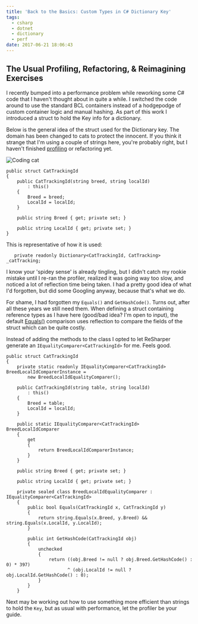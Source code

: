 ```yaml
---
title: 'Back to the Basics: Custom Types in C# Dictionary Key'
tags: 
  - csharp 
  - dotnet 
  - dictionary 
  - perf
date: 2017-06-21 18:06:43
---
```



## The Usual Profiling, Refactoring, & Reimagining Exercises

I recently bumped into a performance problem while reworking some C# code that I haven't thought about in quite a while. I switched the code around to use the standard BCL containers instead of a hodgepodge of custom container logic and manual hashing.  As part of this work I introduced a struct to hold the Key info for a dictionary.

Below is the general idea of the struct used for the Dictionary key.  The domain has been changed to cats to protect the innocent. If you think it strange that I'm using a couple of strings here, you're probably right, but I haven't finished [profiling](https://www.jetbrains.com/profiler/) or refactoring yet.

![Coding cat](http://68.media.tumblr.com/9d435c4983e87521328423a4d0941d9e/tumblr_inline_nh05dqymmX1ro2d0d.jpg)

```
public struct CatTrackingId
{
    public CatTrackingId(string breed, string localId)
        : this()
    {
        Breed = breed;
        LocalId = localId;
    }

    public string Breed { get; private set; }

    public string LocalId { get; private set; }
}
```

This is representative of how it is used:
```
   private readonly Dictionary<CatTrackingId, CatTracking> _catTracking;
```

I know your 'spidey sense' is already tingling, but I didn't catch my rookie mistake until I re-ran the profiler, realized it was going way too slow, and noticed a lot of reflection time being taken.  I had a pretty good idea of what I'd forgotten, but did some Googling anyway, because that's what we do.  

For shame, I had forgotten my `Equals()` and `GetHashCode()`.  Turns out, after all these years we still need them.  When defining a struct containing reference types as I have here (good/bad idea? I'm open to input), the default [Equals()](https://msdn.microsoft.com/en-us/library/2dts52z7(v=vs.110).aspx) comparison uses reflection to compare the fields of the struct which can be quite costly.  

Instead of adding the methods to the class I opted to let ReSharper generate an `IEqualityComparer<CatTrackingId>` for me.  Feels good.

```
public struct CatTrackingId
{
    private static readonly IEqualityComparer<CatTrackingId> BreedLocalIdComparerInstance =
        new BreedLocalIdEqualityComparer();

    public CatTrackingId(string table, string localId)
        : this()
    {
        Breed = table;
        LocalId = localId;
    }

    public static IEqualityComparer<CatTrackingId> BreedLocalIdComparer
    {
        get
        {
            return BreedLocalIdComparerInstance;
        }
    }

    public string Breed { get; private set; }

    public string LocalId { get; private set; }

    private sealed class BreedLocalIdEqualityComparer : IEqualityComparer<CatTrackingId>
    {
        public bool Equals(CatTrackingId x, CatTrackingId y)
        {
            return string.Equals(x.Breed, y.Breed) && string.Equals(x.LocalId, y.LocalId);
        }

        public int GetHashCode(CatTrackingId obj)
        {
            unchecked
            {
                return ((obj.Breed != null ? obj.Breed.GetHashCode() : 0) * 397)
                       ^ (obj.LocalId != null ? obj.LocalId.GetHashCode() : 0);
            }
        }
    }
 ```

Next may be working out how to use something more efficient than strings to hold the `Key`, but as usual with performance, let the profiler be your guide.
